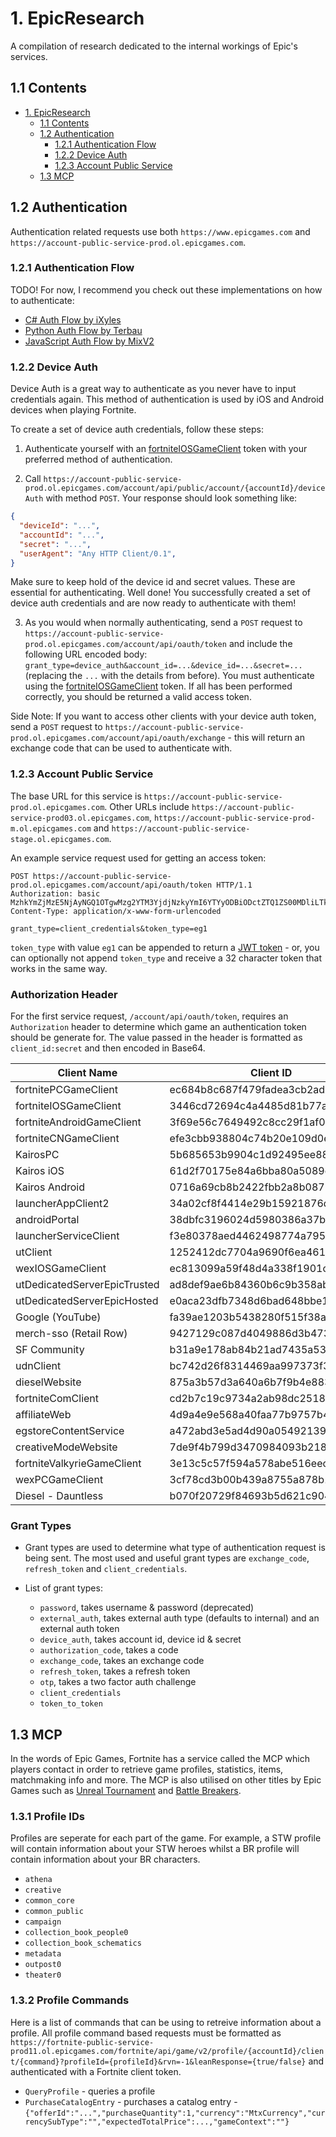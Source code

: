 # 1. EpicResearch
A compilation of research dedicated to the internal workings of Epic's services.

## 1.1 Contents

- [1. EpicResearch](#1-epicresearch)
  - [1.1 Contents](#11-contents)
  - [1.2 Authentication](#12-authentication)
    - [1.2.1 Authentication Flow](#121-authentication-flow)
    - [1.2.2 Device Auth](#122-device-auth)
    - [1.2.3 Account Public Service](#123-account-public-service)
  - [1.3 MCP](#13-mcp)

## 1.2 Authentication
Authentication related requests use both `https://www.epicgames.com` and `https://account-public-service-prod.ol.epicgames.com`.

### 1.2.1 Authentication Flow
TODO! For now, I recommend you check out these implementations on how to authenticate:
- [C# Auth Flow by iXyles](https://gist.github.com/iXyles/ec40cb40a2a186425ec6bfb9dcc2ddda)
- [Python Auth Flow by Terbau](https://gist.github.com/Terbau/9a07849fb30c0232af730265c327e27c)
- [JavaScript Auth Flow by MixV2](https://gist.github.com/MixV2/8483cc20ba2055e78fa72336da1e0bf7)

### 1.2.2 Device Auth
Device Auth is a great way to authenticate as you never have to input credentials again. This method of authentication is used by iOS and Android devices when playing Fortnite.

To create a set of device auth credentials, follow these steps:
1. Authenticate yourself with an [fortniteIOSGameClient](https://github.com/MixV2/EpicResearch#authorization-header) token with your preferred method of authentication.

2. Call `https://account-public-service-prod.ol.epicgames.com/account/api/public/account/{accountId}/deviceAuth` with method `POST`. Your response should look something like:
```json
{
  "deviceId": "...",
  "accountId": "...",
  "secret": "...",
  "userAgent": "Any HTTP Client/0.1",
}
```
Make sure to keep hold of the device id and secret values. These are essential for authenticating.
Well done! You successfully created a set of device auth credentials and are now ready to authenticate with them!

3. As you would when normally authenticating, send a `POST` request to `https://account-public-service-prod.ol.epicgames.com/account/api/oauth/token` and include the following URL encoded body:
`grant_type=device_auth&account_id=...&device_id=...&secret=...` (replacing the `...` with the details from before). You must authenticate using the [fortniteIOSGameClient](https://github.com/MixV2/EpicResearch#authorization-header) token. If all has been performed correctly, you should be returned a valid access token.

Side Note: If you want to access other clients with your device auth token, send a `POST` request to `https://account-public-service-prod.ol.epicgames.com/account/api/oauth/exchange` - this will return an exchange code that can be used to authenticate with.

### 1.2.3 Account Public Service
  The base URL for this service is `https://account-public-service-prod.ol.epicgames.com`. Other URLs include `https://account-public-service-prod03.ol.epicgames.com`, `https://account-public-service-prod-m.ol.epicgames.com` and `https://account-public-service-stage.ol.epicgames.com`.
  
An example service request used for getting an access token:
```http
POST https://account-public-service-prod.ol.epicgames.com/account/api/oauth/token HTTP/1.1
Authorization: basic MzhkYmZjMzE5NjAyNGQ1OTgwMzg2YTM3YjdjNzkyYmI6YTYyODBiODctZTQ1ZS00MDliLTk2ODEtOGYxNWViN2RiY2Y1
Content-Type: application/x-www-form-urlencoded

grant_type=client_credentials&token_type=eg1
```

`token_type` with value `eg1` can be appended to return a [JWT token](https://jwt.io/introduction/) - or, you can optionally not append `token_type` and receive a 32 character token that works in the same way.

  ### Authorization Header
  For the first service request, `/account/api/oauth/token`, requires an `Authorization` header to determine which game an authentication token should be generate for. The value passed in the header is formatted as `client_id:secret` and then encoded in Base64.
  
  | Client Name | Client ID | Secret |
  | - | - | - |
  | fortnitePCGameClient | ec684b8c687f479fadea3cb2ad83f5c6 | e1f31c211f28413186262d37a13fc84d |
  | fortniteIOSGameClient | 3446cd72694c4a4485d81b77adbb2141 | 9209d4a5e25a457fb9b07489d313b41a |
  | fortniteAndroidGameClient | 3f69e56c7649492c8cc29f1af08a8a12 | b51ee9cb12234f50a69efa67ef53812e |
  | fortniteCNGameClient | efe3cbb938804c74b20e109d0efc1548 | 6e31bdbae6a44f258474733db74f39ba |
  | KairosPC | 5b685653b9904c1d92495ee8859dcb00 | 7Q2mcmneyuvPmoRYfwM7gfErA6iUjhXr |
  | Kairos iOS | 61d2f70175e84a6bba80a5089e597e1c | FbiZv3wbiKpvVKrAeMxiR6WhxZWVbrvA |
  | Kairos Android | 0716a69cb8b2422fbb2a8b0879501471 | cGthdfG68tyE7M3ZHMu3sXUBwqhibKFp |
  | launcherAppClient2 | 34a02cf8f4414e29b15921876da36f9a | daafbccc737745039dffe53d94fc76cf |
  | androidPortal | 38dbfc3196024d5980386a37b7c792bb | a6280b87-e45e-409b-9681-8f15eb7dbcf5 |
  | launcherServiceClient | f3e80378aed4462498774a7951cd263f | Unknown |
  | utClient | 1252412dc7704a9690f6ea4611bc81ee | 2ca0c925b4674852bff92b26f8322434 |
  | wexIOSGameClient | ec813099a59f48d4a338f1901c1609db | 72f6db62-0e3e-4439-97df-ee21f7b0ae94 |
  | utDedicatedServerEpicTrusted | ad8def9ae6b84360b6c9b358aba06262 | Unknown |
  | utDedicatedServerEpicHosted | e0aca23dfb7348d6bad648bbe175a6e6 | Unknown |
  | Google (YouTube) | fa39ae1203b5438280f515f38a50f08e | 1564071012329 |
  | merch-sso (Retail Row) | 9427129c087d4049886d3b47349d1aad | 95ba71fc75198ebce22b69dc89e5b27adcf78ec1 |
  | SF Community | b31a9e178ab84b21ad7435a53e4da4af | Not Applicable |
  | udnClient | bc742d26f8314469aa997373f39c876e | Not Applicable |
  | dieselWebsite | 875a3b57d3a640a6b7f9b4e883463ab4 | Not Applicable |
  | fortniteComClient | cd2b7c19c9734a2ab98dc251868d7724 | Not Applicable |
  | affiliateWeb | 4d9a4e9e568a40faa77b9757b4fac210 | Not Applicable |
  | egstoreContentService | a472abd3e5ad4d90a0549213906dcf3f | Not Applicable |
  | creativeModeWebsite | 7de9f4b799d3470984093b218287dc72 | Not Applicable |
  | fortniteValkyrieGameClient | 3e13c5c57f594a578abe516eecb673fe | 530e316c337e409893c55ec44f22cd62 |
  | wexPCGameClient | 3cf78cd3b00b439a8755a878b160c7ad | b383e0f4-f0cc-4d14-99e3-813c33fc1e9d |
  | Diesel - Dauntless | b070f20729f84693b5d621c904fc5bc2 | HG@XE&TGCxEJsgT#&_p2]=aRo#~>=>+c6PhR)zXP |

  ### Grant Types
  - Grant types are used to determine what type of authentication request is being sent. The most used and useful grant types are `exchange_code`, `refresh_token` and `client_credentials`.
  
  - List of grant types:
    - `password`, takes username & password (deprecated)
    - `external_auth`, takes external auth type (defaults to internal) and an external auth token
    - `device_auth`, takes account id, device id & secret
    - `authorization_code`, takes a code
    - `exchange_code`, takes an exchange code
    - `refresh_token`, takes a refresh token
    - `otp`, takes a two factor auth challenge
    - `client_credentials`
    - `token_to_token`

## 1.3 MCP
In the words of Epic Games, Fortnite has a service called the MCP which players contact in order to retrieve game profiles, statistics, items, matchmaking info and more. The MCP is also utilised on other titles by Epic Games such as [Unreal Tournament](https://www.epicgames.com/unrealtournament/) and [Battle Breakers](https://www.epicgames.com/battlebreakers/en-US/home).

  ### 1.3.1 Profile IDs
  Profiles are seperate for each part of the game. For example, a STW profile will contain information about your STW heroes whilst a BR profile will contain information about your BR characters.
  
  - `athena`
  - `creative`
  - `common_core`
  - `common_public`
  - `campaign`
  - `collection_book_people0`
  - `collection_book_schematics`
  - `metadata`
  - `outpost0`
  - `theater0`

  ### 1.3.2 Profile Commands
  Here is a list of commands that can be using to retreive information about a profile.
  All profile command based requests must be formatted as `https://fortnite-public-service-prod11.ol.epicgames.com/fortnite/api/game/v2/profile/{accountId}/client/{command}?profileId={profileId}&rvn=-1&leanResponse={true/false}` and authenticated with a Fortnite client token.
 
  - `QueryProfile` - queries a profile
  - `PurchaseCatalogEntry` - purchases a catalog entry - `{"offerId":"...","purchaseQuantity":1,"currency":"MtxCurrency","currencySubType":"","expectedTotalPrice":...,"gameContext":""}`
